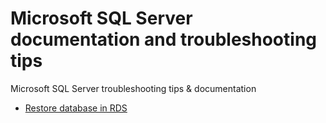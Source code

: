# Microsoft SQL Server documentation and troubleshooting tips
Microsoft SQL Server troubleshooting tips &amp; documentation

* [Restore database in RDS](restore_in_rds.md)